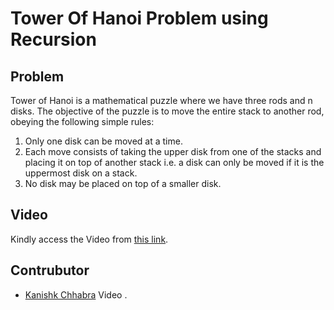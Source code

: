 # Tower Of Hanoi Problem using Recursion
## Problem

Tower of Hanoi is a mathematical puzzle where we have three rods and n disks. The objective of the puzzle is to move the entire stack to another rod, obeying the following simple rules: 

1. Only one disk can be moved at a time.
1. Each move consists of taking the upper disk from one of the stacks and placing it on top of another stack i.e. a disk can only be moved if it is the uppermost disk on a stack.
1. No disk may be placed on top of a smaller disk.

## Video

Kindly access the Video from <a href="https://drive.google.com/file/d/1H6LZoSYhxqWTBz0mjG34tvD56KB1V1Ku/view?usp=sharing">this link</a>.

## Contrubutor
- [Kanishk Chhabra](https://github.com/mrkc2303) Video .